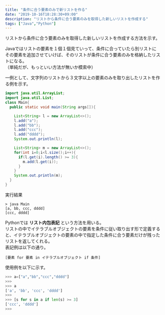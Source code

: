 ```yaml
---
title: "条件に合う要素のみで新リストを作る"
date: "2019-10-16T18:28:30+09:00"
description: "リストから条件に合う要素のみを取得した新しいリストを作成する"
tags: ["Java","Python"]
---
```


リストから条件に合う要素のみを取得した新しいリストを作成する方法を示す。

<div class="note_content_by_programming_language" id="note_content_Java">

Javaではリストの要素を１個１個見ていって、条件に合っていたら別リストにその要素を追加させていけば、そのリストが条件に合う要素のみを格納したリストになる。  
（単純だが、もっといい方法が無いか模索中）

一例として、文字列のリストから３文字以上の要素のみを取り出したリストを作る例を示す。

```java
import java.util.ArrayList;
import java.util.List;
class Main{
  public static void main(String args[]){

    List<String> l = new ArrayList<>();
    l.add("a");
    l.add("bb");
    l.add("ccc");
    l.add("dddd");
    System.out.println(l);

    List<String> m = new ArrayList<>();
    for(int i=0;i<l.size();i++){
      if(l.get(i).length() >= 3){
        m.add(l.get(i));
      }
    }
    System.out.println(m);
  }
}
```

実行結果
```
> java Main      
[a, bb, ccc, dddd]
[ccc, dddd]
```

</div>
<div class="note_content_by_programming_language" id="note_content_Python">

Pythonでは **リスト内包表記** という方法を用いる。  
リストの中でイテラブルオブジェクトの要素を条件に従い取り出す形で定義すると、イテラブルオブジェクトの要素の中で指定した条件に合う要素だけが残ったリストを返してくれる。  
表記例は以下の通り。  

`[要素 for 要素 in イテラブルオブジェクト if 条件]`  


使用例を以下に示す。  

```python
>>> a=["a","bb","ccc","dddd"] 
>>> 
>>> a
['a', 'bb', 'ccc', 'dddd']
>>> 
>>> [s for s in a if len(s) >= 3] 
['ccc', 'dddd']
>>> 
```

</div>
